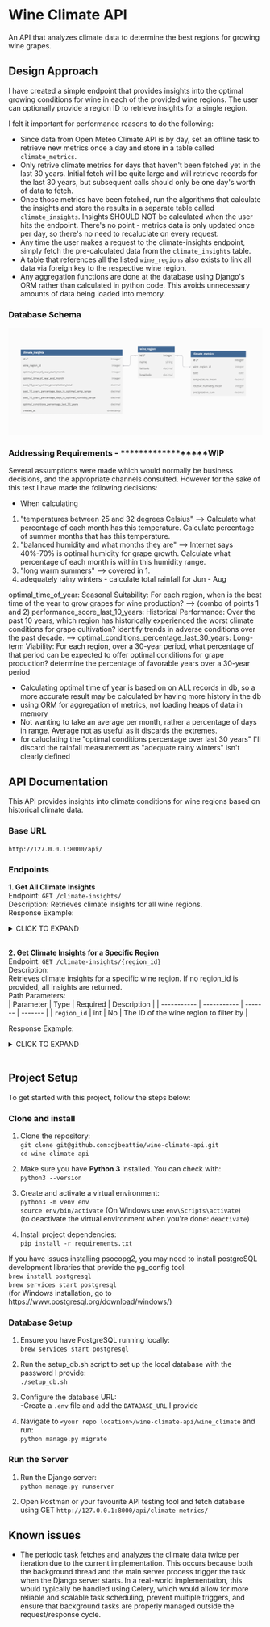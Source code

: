 # Wine Climate API
An API that analyzes climate data to determine the best regions for growing wine grapes.

## Design Approach
I have created a simple endpoint that provides insights into the optimal growing conditions for wine in each of the provided wine regions. The user can optionally provide a region ID to retrieve insights for a single region.

I felt it important for performance reasons to do the following:
- Since data from Open Meteo Climate API is by day, set an offline task to retrieve new metrics once a day and store in a table called `climate_metrics`.
- Only retrive climate metrics for days that haven't been fetched yet in the last 30 years. Initial fetch will be quite large and will retrieve records for the last 30 years, but subsequent calls should only be one day's worth of data to fetch.
- Once those metrics have been fetched, run the algorithms that calculate the insights and store the results in a separate table called `climate_insights`. Insights SHOULD NOT be calculated when the user hits the endpoint. There's no point - metrics data is only updated once per day, so there's no need to recaluclate on every request.
- Any time the user makes a request to the climate-insights endpoint, simply fetch the pre-calculated data from the `climate_insights` table.
- A table that references all the listed `wine_regions` also exists to link all data via foreign key to the respective wine region.
- Any aggregation functions are done at the database using Django's ORM rather than calculated in python code. This avoids unnecessary amounts of data being loaded into memory.


### Database Schema
![My Image](images/DBSchema.png)

### Addressing Requirements - ******************WIP
Several assumptions were made which would normally be business decisions, and the appropriate channels consulted. However for the sake of this test I have made the following decisions:
- When calculating 



1. "temperatures between 25 and 32 degrees Celsius" --> Calculate what percentage of each month has this temperature. Calculate percentage of summer months that has this temperature.
2. "balanced humidity and what months they are" --> Internet says 40%-70% is optimal humidity for grape growth. Calculate what percentage of each month is within this humidity range.
3. "long warm summers" --> covered in 1.
4. adequately rainy winters - calculate total rainfall for Jun - Aug

optimal_time_of_year:  Seasonal Suitability: For each region, when is the best time of the year to grow grapes for wine production? --> (combo of points 1 and 2)
performance_score_last_10_years: Historical Performance: Over the past 10 years, which region has historically experienced the worst climate conditions for grape cultivation? identify trends in adverse conditions over the past decade. --> 
optimal_conditions_percentage_last_30_years: Long-term Viability: For each region, over a 30-year period, what percentage of that period can be expected to offer optimal conditions for grape production? determine the percentage of favorable years over a 30-year period

- Calculating optimal time of year is based on on ALL records in db, so a more accurate result may be calculated by having more history in the db
- using ORM for aggregation of metrics, not loading heaps of data in memory
- Not wanting to take an average per month, rather a percentage of days in range. Average not as useful as it discards the extremes.
- for caluclating the "optimal conditions percentage over last 30 years" I'll discard the rainfall measurement as "adequate rainy winters" isn't clearly defined






## API Documentation
This API provides insights into climate conditions for wine regions based on historical climate data.

### Base URL
`http://127.0.0.1:8000/api/`

### Endpoints

**1. Get All Climate Insights**  
Endpoint: `GET /climate-insights/`  
Description: Retrieves climate insights for all wine regions.  
Response Example:  

<details>
    <summary>CLICK TO EXPAND</summary>

```json
[
    {
        "wine_region": {
            "id": 1,
            "name": "McLaren Vale, South Australia"
        },
        "optimal_time_of_year": {
            "start_month": 1,
            "end_month": 2
        },
        "performance_past_10_years": {
            "winter_precipitation_total": "2350.35",
            "percentage_days_in_optimal_temp_range": "5.07",
            "percentage_days_in_optimal_humidity_range": "39.47"
        },
        "optimal_conditions_percentage_last_30_years": "2.84"
    },
    {
        "wine_region": {
            "id": 2,
            "name": "Margaret River, Western Australia"
        },
        "optimal_time_of_year": {
            "start_month": null,
            "end_month": null
        },
        "performance_past_10_years": {
            "winter_precipitation_total": "3466.09",
            "percentage_days_in_optimal_temp_range": "3.07",
            "percentage_days_in_optimal_humidity_range": "49.16"
        },
        "optimal_conditions_percentage_last_30_years": "1.66"
    },
    {
        "wine_region": {
            "id": 3,
            "name": "Mornington, Victoria"
        },
        "optimal_time_of_year": {
            "start_month": 2,
            "end_month": 2
        },
        "performance_past_10_years": {
            "winter_precipitation_total": "2166.83",
            "percentage_days_in_optimal_temp_range": "4.11",
            "percentage_days_in_optimal_humidity_range": "37.93"
        },
        "optimal_conditions_percentage_last_30_years": "2.42"
    },
    {
        "wine_region": {
            "id": 4,
            "name": "Coonawarra, South Australia"
        },
        "optimal_time_of_year": {
            "start_month": 1,
            "end_month": 2
        },
        "performance_past_10_years": {
            "winter_precipitation_total": "2125.36",
            "percentage_days_in_optimal_temp_range": "5.15",
            "percentage_days_in_optimal_humidity_range": "38.15"
        },
        "optimal_conditions_percentage_last_30_years": "2.26"
    },
    {
        "wine_region": {
            "id": 5,
            "name": "Yarra Valley, Victoria"
        },
        "optimal_time_of_year": {
            "start_month": 1,
            "end_month": 2
        },
        "performance_past_10_years": {
            "winter_precipitation_total": "1628.37",
            "percentage_days_in_optimal_temp_range": "4.33",
            "percentage_days_in_optimal_humidity_range": "32.76"
        },
        "optimal_conditions_percentage_last_30_years": "2.75"
    }
]
```
</details>
<br/>


**2. Get Climate Insights for a Specific Region**  
Endpoint: `GET /climate-insights/{region_id}`  
Description:  
Retrieves climate insights for a specific wine region. If no region_id is provided, all insights are returned.  
Path Parameters:  
| Parameter | Type | Required | Description |
| ----------- | ----------- | ------- | ------- |
| `region_id` | int | No | The ID of the wine region to filter by |

Response Example:  
<details>
    <summary>CLICK TO EXPAND</summary>

```json
{
    "wine_region": {
        "id": 4,
        "name": "Coonawarra, South Australia"
    },
    "optimal_time_of_year": {
        "start_month": 1,
        "end_month": 2
    },
    "performance_past_10_years": {
        "winter_precipitation_total": "2125.36",
        "percentage_days_in_optimal_temp_range": "5.15",
        "percentage_days_in_optimal_humidity_range": "38.15"
    },
    "optimal_conditions_percentage_last_30_years": "2.26"
}
```
</details>
<br/>





## Project Setup

To get started with this project, follow the steps below:

### Clone and install

1. Clone the repository:  
`git clone git@github.com:cjbeattie/wine-climate-api.git`  
`cd wine-climate-api`  

2. Make sure you have **Python 3** installed. You can check with:  
`python3 --version`  

3. Create and activate a virtual environment:  
`python3 -m venv env`  
`source env/bin/activate`  (On Windows use `env\Scripts\activate`)  
(to deactivate the virtual environment when you're done: `deactivate`)  

4. Install project dependencies:  
`pip install -r requirements.txt`  

If you have issues installing psocopg2, you may need to install postgreSQL development libraries that provide the pg_config tool:  
`brew install postgresql`  
`brew services start postgresql`  
(for Windows installation, go to https://www.postgresql.org/download/windows/)  

### Database Setup
1. Ensure you have PostgreSQL running locally:  
 `brew services start postgresql`  

2. Run the setup_db.sh script to set up the local database with the password I provide:  
`./setup_db.sh`  

3. Configure the database URL:  
-Create a `.env` file and add the `DATABASE_URL` I provide  

4. Navigate to `<your repo location>/wine-climate-api/wine_climate` and run:  
`python manage.py migrate`  

### Run the Server

1. Run the Django server:  
`python manage.py runserver`  

2. Open Postman or your favourite API testing tool and fetch database using GET `http://127.0.0.1:8000/api/climate-metrics/`  

## Known issues
- The periodic task fetches and analyzes the climate data twice per iteration due to the current implementation. This occurs because both the background thread and the main server process trigger the task when the Django server starts. In a real-world implementation, this would typically be handled using Celery, which would allow for more reliable and scalable task scheduling, prevent multiple triggers, and ensure that background tasks are properly managed outside the request/response cycle.